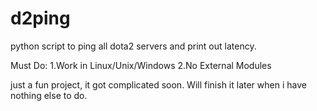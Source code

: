 # d2ping
python script to ping all dota2 servers and print out latency.

Must Do:
 1.Work in Linux/Unix/Windows
 2.No External Modules

just a fun project, it got complicated soon. Will finish it later when i have nothing else to do.
